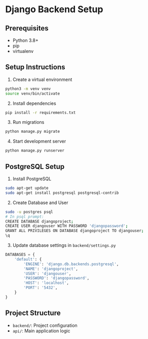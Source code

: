 # Django Backend Setup

## Prerequisites
- Python 3.8+
- pip
- virtualenv

## Setup Instructions
1. Create a virtual environment
```bash
python3 -m venv venv
source venv/bin/activate
```

2. Install dependencies 
```bash
pip install -r requirements.txt
```

3. Run migrations
```bash
python manage.py migrate
```

4. Start development server
```bash
python manage.py runserver
```

## PostgreSQL Setup
1. Install PostgreSQL
```bash
sudo apt-get update
sudo apt-get install postgresql postgresql-contrib
```

2. Create Database and User
```bash
sudo -u postgres psql
# In psql prompt:
CREATE DATABASE djangoproject;
CREATE USER djangouser WITH PASSWORD 'djangopassword';
GRANT ALL PRIVILEGES ON DATABASE djangoproject TO djangouser;
\q
```

3. Update database settings in `backend/settings.py`
```python
DATABASES = {
    'default': {
        'ENGINE': 'django.db.backends.postgresql',
        'NAME': 'djangoproject',
        'USER': 'djangouser',
        'PASSWORD': 'djangopassword',
        'HOST': 'localhost',
        'PORT': '5432',
    }
}
```

## Project Structure
- `backend/`: Project configuration
- `api/`: Main application logic
